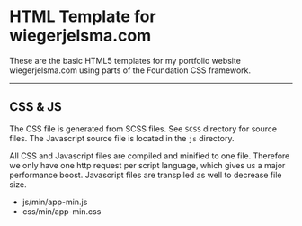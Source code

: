 # HTML Template for wiegerjelsma.com

These are the basic HTML5 templates for my portfolio website wiegerjelsma.com using parts of the Foundation CSS framework.

---

## CSS & JS

The CSS file is generated from SCSS files. See `SCSS` directory for source files.
The Javascript source file is located in the `js` directory.

All CSS and Javascript files are compiled and minified to one file. Therefore we only have one http request per script language, which gives us a major performance boost. Javascript files are transpiled as well to decrease file size.

- js/min/app-min.js
- css/min/app-min.css
